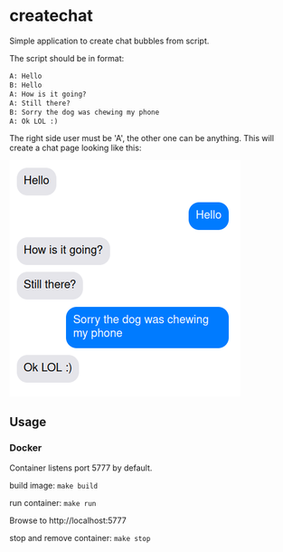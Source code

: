 # createchat

Simple application to create chat bubbles from script.

The script should be in format:

    A: Hello
    B: Hello
    A: How is it going?
    A: Still there?
    B: Sorry the dog was chewing my phone
    A: Ok LOL :)

The right side user must be 'A', the other one can be anything.
This will create a chat page looking like this:

![Esimerkkikuva](doc/example.png)

## Usage

### Docker

Container listens port 5777 by default.

build image: `make build`

run container: `make run`

Browse to http://localhost:5777

stop and remove container: `make stop`
